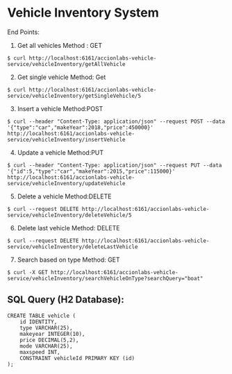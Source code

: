 # Vehicle Inventory System

End Points: 

1) Get all vehicles
Method : GET
```
$ curl http://localhost:6161/accionlabs-vehicle-service/vehicleInventory/getAllVehicle
```
2) Get single vehicle
Method: Get
```
$ curl http://localhost:6161/accionlabs-vehicle-service/vehicleInventory/getSingleVehicle/5
```

3) Insert a vehicle
Method:POST
```
$ curl --header "Content-Type: application/json" --request POST --data '{"type":"car","makeYear":2018,"price":450000}'
http://localhost:6161/accionlabs-vehicle-service/vehicleInventory/insertVehicle
```

4) Update a vehicle
Method:PUT
```
$ curl --header "Content-Type: application/json" --request PUT --data '{"id":5,"type":"car","makeYear":2015,"price":115000}' 
http://localhost:6161/accionlabs-vehicle-service/vehicleInventory/updateVehicle
```

5) Delete a vehicle
Method:DELETE
```
$ curl --request DELETE http://localhost:6161/accionlabs-vehicle-service/vehicleInventory/deleteVehicle/5
```

6) Delete last vehicle
Method: DELETE
```
$ curl --request DELETE http://localhost:6161/accionlabs-vehicle-service/vehicleInventory/deleteLastVehicle
```
7) Search based on type
Method: GET
```
$ curl -X GET http://localhost:6161/accionlabs-vehicle-service/vehicleInventory/searchVehicleOnType?searchQuery="boat" 
```


## SQL Query (H2 Database):

```
CREATE TABLE vehicle (
	id IDENTITY,
	type VARCHAR(25),
    makeyear INTEGER(10),
    price DECIMAL(5,2),
    mode VARCHAR(25),
    maxspeed INT,
	CONSTRAINT vehicleId PRIMARY KEY (id)
);
```
